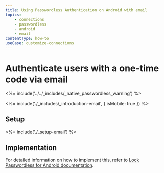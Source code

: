 ```yaml
---
title: Using Passwordless Authentication on Android with email
topics:
    - connections
    - passwordless
    - android
    - email
contentType: how-to
useCase: customize-connections
---
```

# Authenticate users with a one-time code via email

<!-- markdownlint-disable -->

<%= include('../../_includes/_native_passwordless_warning') %>

<%= include('./_includes/_introduction-email', { isMobile: true }) %>

## Setup

<%= include('./_setup-email') %>

## Implementation

For detailed information on how to implement this, refer to [Lock Passwordless for Android documentation](/libraries/lock-android/passwordless).
